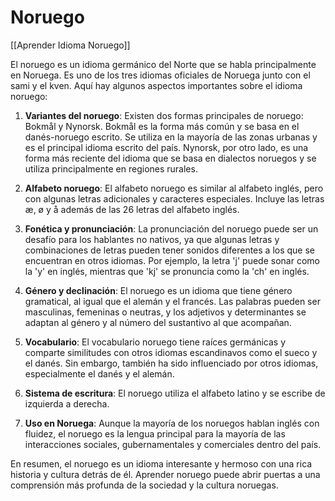 # Noruego

[[Aprender Idioma Noruego]]

El noruego es un idioma germánico del Norte que se habla principalmente en Noruega. Es uno de los tres idiomas oficiales de Noruega junto con el sami y el kven. Aquí hay algunos aspectos importantes sobre el idioma noruego:

1. **Variantes del noruego**: Existen dos formas principales de noruego: Bokmål y Nynorsk. Bokmål es la forma más común y se basa en el danés-noruego escrito. Se utiliza en la mayoría de las zonas urbanas y es el principal idioma escrito del país. Nynorsk, por otro lado, es una forma más reciente del idioma que se basa en dialectos noruegos y se utiliza principalmente en regiones rurales.

2. **Alfabeto noruego**: El alfabeto noruego es similar al alfabeto inglés, pero con algunas letras adicionales y caracteres especiales. Incluye las letras æ, ø y å además de las 26 letras del alfabeto inglés.

3. **Fonética y pronunciación**: La pronunciación del noruego puede ser un desafío para los hablantes no nativos, ya que algunas letras y combinaciones de letras pueden tener sonidos diferentes a los que se encuentran en otros idiomas. Por ejemplo, la letra 'j' puede sonar como la 'y' en inglés, mientras que 'kj' se pronuncia como la 'ch' en inglés.

4. **Género y declinación**: El noruego es un idioma que tiene género gramatical, al igual que el alemán y el francés. Las palabras pueden ser masculinas, femeninas o neutras, y los adjetivos y determinantes se adaptan al género y al número del sustantivo al que acompañan.

5. **Vocabulario**: El vocabulario noruego tiene raíces germánicas y comparte similitudes con otros idiomas escandinavos como el sueco y el danés. Sin embargo, también ha sido influenciado por otros idiomas, especialmente el danés y el alemán.

6. **Sistema de escritura**: El noruego utiliza el alfabeto latino y se escribe de izquierda a derecha.

7. **Uso en Noruega**: Aunque la mayoría de los noruegos hablan inglés con fluidez, el noruego es la lengua principal para la mayoría de las interacciones sociales, gubernamentales y comerciales dentro del país.

En resumen, el noruego es un idioma interesante y hermoso con una rica historia y cultura detrás de él. Aprender noruego puede abrir puertas a una comprensión más profunda de la sociedad y la cultura noruegas.